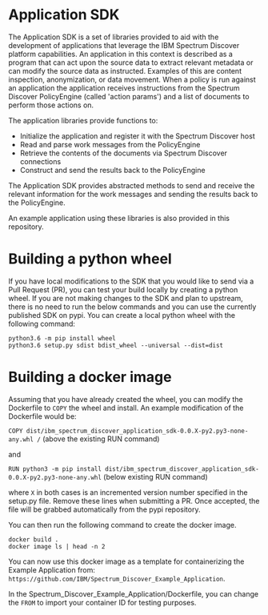Application SDK
===================

The Application SDK is a set of libraries provided to aid with the development of applications that leverage
the IBM Spectrum Discover platform capabilities. An application in this context is described as a program that
can act upon the source data to extract relevant metadata or can modify the source data as instructed. Examples
of this are content inspection, anonymization, or data movement. When a policy is run against an application
the application receives instructions from the Spectrum Discover PolicyEngine (called 'action params') and a
list of documents to perform those actions on.

The application libraries provide functions to:
   * Initialize the application and register it with the Spectrum Discover host
   * Read and parse work messages from the PolicyEngine
   * Retrieve the contents of the documents via Spectrum Discover connections
   * Construct and send the results back to the PolicyEngine

The Application SDK provides abstracted methods to send and receive the relevant information for the work messages
and sending the results back to the PolicyEngine.

An example application using these libraries is also provided in this repository.

Building a python wheel
===================
If you have local modifications to the SDK that you would like to send via a Pull Request (PR), you can test your build
locally by creating a python wheel. If you are not making changes to the SDK and plan to upstream, there is no need to run
the below commands and you can use the currently published SDK on pypi.
You can create a local python wheel with the following command:
```
python3.6 -m pip install wheel
python3.6 setup.py sdist bdist_wheel --universal --dist=dist
```

Building a docker image
===================
Assuming that you have already created the wheel, you can modify the Dockerfile to `COPY` the wheel and install.
An example modification of the Dockerfile would be:

`COPY dist/ibm_spectrum_discover_application_sdk-0.0.X-py2.py3-none-any.whl /` (above the existing RUN command)

and

`RUN python3 -m pip install dist/ibm_spectrum_discover_application_sdk-0.0.X-py2.py3-none-any.whl` (below existing RUN command)

where `X` in both cases is an incremented version number specified in the setup.py file. Remove these lines when submitting a PR.
Once accepted, the file will be grabbed automatically from the pypi repository.

You can then run the following command to create the docker image.
```
docker build .
docker image ls | head -n 2
```

You can now use this docker image as a template for containerizing the Example Application from:
`https://github.com/IBM/Spectrum_Discover_Example_Application`.

In the Spectrum_Discover_Example_Application/Dockerfile, you can change the `FROM` to import your container ID for testing purposes.